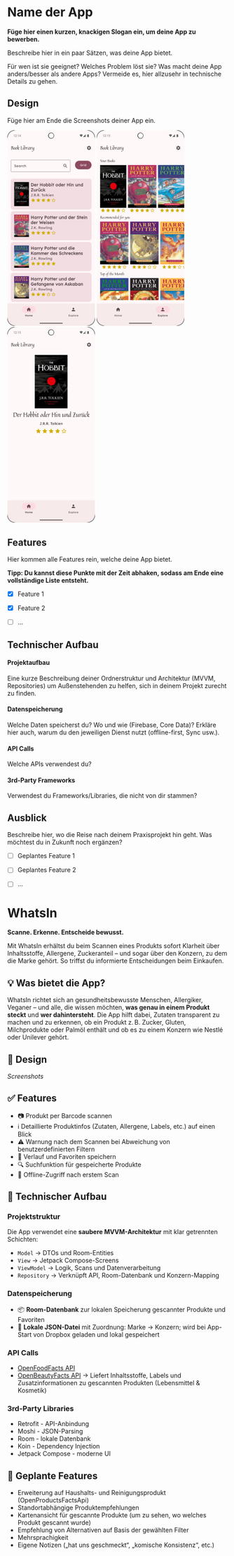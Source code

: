 # Name der App

**Füge hier einen kurzen, knackigen Slogan ein, um deine App zu bewerben.**

Beschreibe hier in ein paar Sätzen, was deine App bietet.

Für wen ist sie geeignet? Welches Problem löst sie? Was macht deine App anders/besser als andere Apps?
Vermeide es, hier allzusehr in technische Details zu gehen.


## Design
Füge hier am Ende die Screenshots deiner App ein.

<p>
  <img src="./img/screen1.png" width="200">
  <img src="./img/screen2.png" width="200">
  <img src="./img/screen3.png" width="200">
</p>


## Features
Hier kommen alle Features rein, welche deine App bietet.

**Tipp: Du kannst diese Punkte mit der Zeit abhaken, sodass am Ende eine vollständige Liste entsteht.**

- [x] Feature 1
- [x] Feature 2
- [ ] ...


## Technischer Aufbau

#### Projektaufbau
Eine kurze Beschreibung deiner Ordnerstruktur und Architektur (MVVM, Repositories) um Außenstehenden zu helfen, sich in deinem Projekt zurecht zu finden.

#### Datenspeicherung
Welche Daten speicherst du? Wo und wie (Firebase, Core Data)? Erkläre hier auch, warum du den jeweiligen Dienst nutzt (offline-first, Sync usw.).

#### API Calls
Welche APIs verwendest du?

#### 3rd-Party Frameworks
Verwendest du Frameworks/Libraries, die nicht von dir stammen?


## Ausblick
Beschreibe hier, wo die Reise nach deinem Praxisprojekt hin geht. Was möchtest du in Zukunft noch ergänzen?

- [ ] Geplantes Feature 1
- [ ] Geplantes Feature 2
- [ ] ...



# WhatsIn  
**Scanne. Erkenne. Entscheide bewusst.**

Mit WhatsIn erhältst du beim Scannen eines Produkts sofort Klarheit über Inhaltsstoffe, Allergene, Zuckeranteil – und sogar über den Konzern, zu dem die Marke gehört. So triffst du informierte Entscheidungen beim Einkaufen.

## 💡 Was bietet die App?

WhatsIn richtet sich an gesundheitsbewusste Menschen, Allergiker, Veganer – und alle, die wissen möchten, **was genau in einem Produkt steckt** und **wer dahintersteht**. Die App hilft dabei, Zutaten transparent zu machen und zu erkennen, ob ein Produkt z. B. Zucker, Gluten, Milchprodukte oder Palmöl enthält und ob es zu einem Konzern wie Nestlé oder Unilever gehört.

## 🎨 Design

*Screenshots*

## ✅ Features

- 📷 Produkt per Barcode scannen
- ℹ️ Detaillierte Produktinfos (Zutaten, Allergene, Labels, etc.) auf einen Blick
- ⚠️ Warnung nach dem Scannen bei Abweichung von benutzerdefinierten Filtern
- 📌 Verlauf und Favoriten speichern
- 🔍 Suchfunktion für gespeicherte Produkte
- 🔁 Offline-Zugriff nach erstem Scan


## 🧱 Technischer Aufbau

### Projektstruktur

Die App verwendet eine **saubere MVVM-Architektur** mit klar getrennten Schichten:

- `Model` → DTOs und Room-Entities
- `View` → Jetpack Compose-Screens
- `ViewModel` → Logik, Scans und Datenverarbeitung
- `Repository` → Verknüpft API, Room-Datenbank und Konzern-Mapping

### Datenspeicherung

- 📦 **Room-Datenbank** zur lokalen Speicherung gescannter Produkte und Favoriten
- 📁 **Lokale JSON-Datei** mit Zuordnung: Marke → Konzern; wird bei App-Start von Dropbox geladen und lokal gespeichert

### API Calls

-  [OpenFoodFacts API](https://world.openfoodfacts.org/)
-  [OpenBeautyFacts API](https://world.openbeautyfacts.org/)
→ Liefert Inhaltsstoffe, Labels und Zusatzinformationen zu gescannten Produkten (Lebensmittel & Kosmetik)

### 3rd-Party Libraries

- Retrofit - API-Anbindung
- Moshi - JSON-Parsing
- Room - lokale Datenbank
- Koin - Dependency Injection
- Jetpack Compose - moderne UI

## 🚀 Geplante Features

- Erweiterung auf Haushalts- und Reinigungsprodukt (OpenProductsFactsApi)
- Standortabhängige Produktempfehlungen
- Kartenansicht für gescannte Produkte (um zu sehen, wo welches Produkt gescannt wurde)
- Empfehlung von Alternativen auf Basis der gewählten Filter
- Mehrsprachigkeit
- Eigene Notizen („hat uns geschmeckt“, „komische Konsistenz“, etc.)
